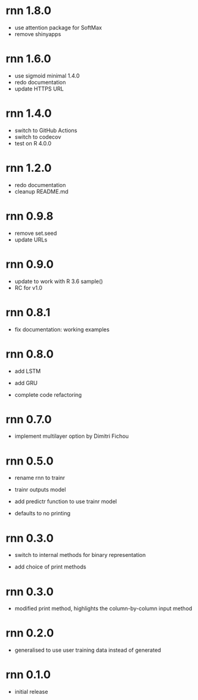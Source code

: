 rnn 1.8.0
===============

* use attention package for SoftMax
* remove shinyapps


rnn 1.6.0
===============

* use sigmoid minimal 1.4.0
* redo documentation
* update HTTPS URL


rnn 1.4.0
===============

* switch to GitHub Actions
* switch to codecov
* test on R 4.0.0


rnn 1.2.0
===============

* redo documentation
* cleanup README.md


rnn 0.9.8
===============

* remove set.seed
* update URLs


rnn 0.9.0
===============

* update to work with R 3.6 sample()
* RC for v1.0


rnn 0.8.1
===============

* fix documentation: working examples


rnn 0.8.0
===============

* add LSTM

* add GRU

* complete code refactoring


rnn 0.7.0
===============

* implement multilayer option by Dimitri Fichou

rnn 0.5.0
===================

* rename rnn to trainr

* trainr outputs model

* add predictr function to use trainr model

* defaults to no printing


rnn 0.3.0
===================

* switch to internal methods for binary representation

* add choice of print methods


rnn 0.3.0
===================

* modified print method, highlights the column-by-column input method


rnn 0.2.0
===================

* generalised to use user training data instead of generated

rnn 0.1.0
===================

* initial release
